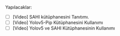Yapılacaklar:

- [ ] [Video] SAHI kütüphanesini Tanıtımı.
- [ ] [Video] Yolov5-Pip Kütüphanesini Kullanımı
- [ ] [Video] Yolov5 ve SAHI Kütüphanesinin Kullanımı
